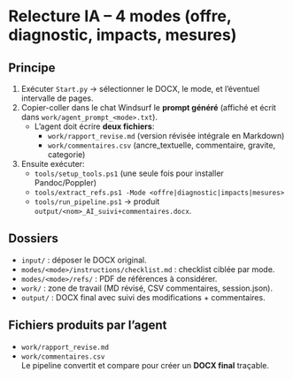# Relecture IA – 4 modes (offre, diagnostic, impacts, mesures)

## Principe
1) Exécuter `Start.py` → sélectionner le DOCX, le mode, et l’éventuel intervalle de pages.  
2) Copier-coller dans le chat Windsurf le **prompt généré** (affiché et écrit dans `work/agent_prompt_<mode>.txt`).  
   - L’agent doit écrire **deux fichiers**:  
     - `work/rapport_revise.md` (version révisée intégrale en Markdown)  
     - `work/commentaires.csv` (ancre_textuelle, commentaire, gravite, categorie)  
3) Ensuite exécuter:
   - `tools/setup_tools.ps1` (une seule fois pour installer Pandoc/Poppler)
   - `tools/extract_refs.ps1 -Mode <offre|diagnostic|impacts|mesures>`
   - `tools/run_pipeline.ps1` → produit `output/<nom>_AI_suivi+commentaires.docx`.

## Dossiers
- `input/` : déposer le DOCX original.
- `modes/<mode>/instructions/checklist.md` : checklist ciblée par mode.
- `modes/<mode>/refs/` : PDF de références à considérer.
- `work/` : zone de travail (MD révisé, CSV commentaires, session.json).
- `output/` : DOCX final avec suivi des modifications + commentaires.

## Fichiers produits par l’agent
- `work/rapport_revise.md`  
- `work/commentaires.csv`  
Le pipeline convertit et compare pour créer un **DOCX final** traçable.

